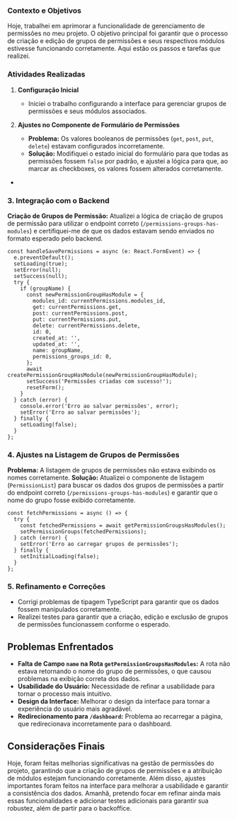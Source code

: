 

### Contexto e Objetivos

Hoje, trabalhei em aprimorar a funcionalidade de gerenciamento de permissões no meu projeto. O objetivo principal foi garantir que o processo de criação e edição de grupos de permissões e seus respectivos módulos estivesse funcionando corretamente. Aqui estão os passos e tarefas que realizei.

### Atividades Realizadas

1. **Configuração Inicial**
    
    - Iniciei o trabalho configurando a interface para gerenciar grupos de permissões e seus módulos associados.
2. **Ajustes no Componente de Formulário de Permissões**
    
    - **Problema:** Os valores booleanos de permissões (`get`, `post`, `put`, `delete`) estavam configurados incorretamente.
    - **Solução:** Modifiquei o estado inicial do formulário para que todas as permissões fossem `false` por padrão, e ajustei a lógica para que, ao marcar as checkboxes, os valores fossem alterados corretamente.
-




### 3. Integração com o Backend

**Criação de Grupos de Permissão:** Atualizei a lógica de criação de grupos de permissão para utilizar o endpoint correto (`/permissions-groups-has-modules`) e certifiquei-me de que os dados estavam sendo enviados no formato esperado pelo backend.

``` 
const handleSavePermissions = async (e: React.FormEvent) => {
  e.preventDefault();
  setLoading(true);
  setError(null);
  setSuccess(null);
  try {
    if (groupName) {
      const newPermissionGroupHasModule = {
        modules_id: currentPermissions.modules_id,
        get: currentPermissions.get,
        post: currentPermissions.post,
        put: currentPermissions.put,
        delete: currentPermissions.delete,
        id: 0,
        created_at: '',
        updated_at: '',
        name: groupName,
        permissions_groups_id: 0,
      };
      await createPermissionGroupHasModule(newPermissionGroupHasModule);
      setSuccess('Permissões criadas com sucesso!');
      resetForm();
    }
  } catch (error) {
    console.error('Erro ao salvar permissões', error);
    setError('Erro ao salvar permissões');
  } finally {
    setLoading(false);
  }
};

```


### 4. Ajustes na Listagem de Grupos de Permissões

**Problema:** A listagem de grupos de permissões não estava exibindo os nomes corretamente. **Solução:** Atualizei o componente de listagem (`PermissionList`) para buscar os dados dos grupos de permissões a partir do endpoint correto (`/permissions-groups-has-modules`) e garantir que o nome do grupo fosse exibido corretamente.

```
const fetchPermissions = async () => {
  try {
    const fetchedPermissions = await getPermissionGroupsHasModules();
    setPermissionGroups(fetchedPermissions);
  } catch (error) {
    setError('Erro ao carregar grupos de permissões');
  } finally {
    setInitialLoading(false);
  }
};

```


### 5. Refinamento e Correções

- Corrigi problemas de tipagem TypeScript para garantir que os dados fossem manipulados corretamente.
- Realizei testes para garantir que a criação, edição e exclusão de grupos de permissões funcionassem conforme o esperado.



## Problemas Enfrentados

- **Falta de Campo `name` na Rota `getPermissionGroupsHasModules`:** A rota não estava retornando o nome do grupo de permissões, o que causou problemas na exibição correta dos dados.
- **Usabilidade do Usuário:** Necessidade de refinar a usabilidade para tornar o processo mais intuitivo.
- **Design da Interface:** Melhorar o design da interface para tornar a experiência do usuário mais agradável.
- **Redirecionamento para `/dashboard`:** Problema ao recarregar a página, que redirecionava incorretamente para o dashboard.

## Considerações Finais

Hoje, foram feitas melhorias significativas na gestão de permissões do projeto, garantindo que a criação de grupos de permissões e a atribuição de módulos estejam funcionando corretamente. Além disso, ajustes importantes foram feitos na interface para melhorar a usabilidade e garantir a consistência dos dados. Amanhã, pretendo focar em refinar ainda mais essas funcionalidades e adicionar testes adicionais para garantir sua robustez, além de partir para o backoffice.
